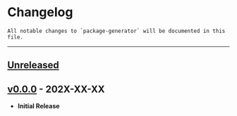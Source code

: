 # Changelog

    All notable changes to `package-generator` will be documented in this file.

- - - - -

## [Unreleased](https://github.com/ahmet-shen/package-generator)

## [v0.0.0](https://github.com/ahmet-shen/package-generator) - 202X-XX-XX

- **Initial Release**
